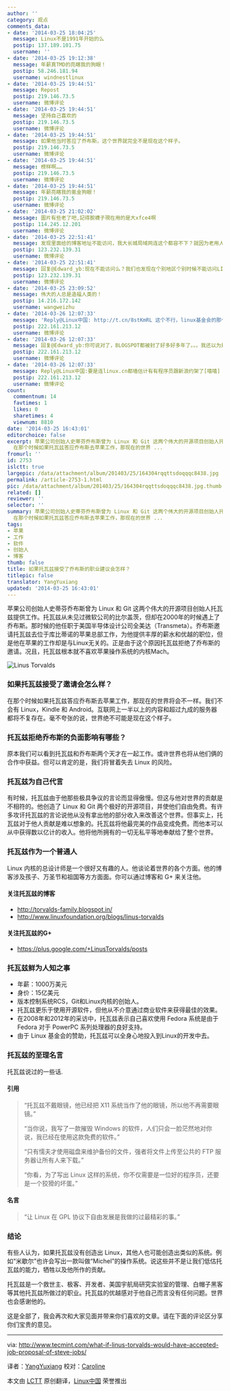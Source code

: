 ```yaml
---
author: ''
category: 观点
comments_data:
- date: '2014-03-25 18:04:25'
  message: Linux不是1991年开始的么
  postip: 137.189.101.75
  username: ''
- date: '2014-03-25 19:12:38'
  message: 年薪真TMD的亮瞎我的狗眼！
  postip: 58.246.181.94
  username: windnestlinux
- date: '2014-03-25 19:44:51'
  message: Repost
  postip: 219.146.73.5
  username: 微博评论
- date: '2014-03-25 19:44:51'
  message: 坚持自己喜欢的
  postip: 219.146.73.5
  username: 微博评论
- date: '2014-03-25 19:44:51'
  message: 如果他当时答应了乔布斯，这个世界就完全不是现在这个样子。
  postip: 219.146.73.5
  username: 微博评论
- date: '2014-03-25 19:44:51'
  message: 榜样啊……
  postip: 219.146.73.5
  username: 微博评论
- date: '2014-03-25 19:44:51'
  message: 年薪亮瞎我的氪金狗眼！
  postip: 219.146.73.5
  username: 微博评论
- date: '2014-03-25 21:02:02'
  message: 圖片有些老了吧,記得脫襪子現在用的是大xfce4啊
  postip: 114.245.12.201
  username: 微博评论
- date: '2014-03-25 22:51:41'
  message: 发现里面给的博客地址不能访问，我大长城局域网连这个都容不下？就因为老用人家东西然后贴上“自主研发”？
  postip: 123.232.139.31
  username: 微博评论
- date: '2014-03-25 22:51:41'
  message: 回复@Edward_yb:现在不能访问么？我们也发现在个别地区个别时候不能访问LINUX.CN。。。哭。。
  postip: 123.232.139.31
  username: 微博评论
- date: '2014-03-25 23:09:52'
  message: 伟大的人总是造福人类的！
  postip: 14.216.172.142
  username: wangweizhu
- date: '2014-03-26 12:07:33'
  message: 'Reply@Linux中国: http://t.cn/8stKmRL 这个不行，linux基金会的那个可以……唉……'
  postip: 222.161.213.12
  username: 微博评论
- date: '2014-03-26 12:07:33'
  message: 回复@Edward_yb:你可说对了，BLOGSPOT都被封了好多好多年了。。。我还以为是LINUX.CN不能访问呢，吓得我。
  postip: 222.161.213.12
  username: 微博评论
- date: '2014-03-26 12:07:33'
  message: Reply@Linux中国:要是连linux.cn都墙估计有有程序员跟新浪约架了[嘻嘻]
  postip: 222.161.213.12
  username: 微博评论
count:
  commentnum: 14
  favtimes: 1
  likes: 0
  sharetimes: 4
  viewnum: 8810
date: '2014-03-25 16:43:01'
editorchoice: false
excerpt: 苹果公司创始人史蒂芬乔布斯曾为 Linux 和 Git 这两个伟大的开源项目创始人托瓦兹提供工作。托瓦兹从未见过微软公司的比尔盖茨，但却在2000年的时候遇上了乔布斯。那时候的他任职于美国半导体设计公司全美达（Transmeta）。乔布斯邀请托瓦兹去位于库比蒂诺的苹果总部工作，为他提供丰厚的薪水和优越的职位，但是他在苹果的工作却是与Linux无关的。正是由于这个原因托瓦兹拒绝了乔布斯的邀请。况且，托瓦兹根本就不喜欢苹果操作系统的内核Mach。  如果托瓦兹接受了邀请会怎么样？
  在那个时候如果托瓦兹答应乔布斯去苹果工作，那现在的世界 ...
fromurl: ''
id: 2753
islctt: true
largepic: /data/attachment/album/201403/25/164304rqqttsdoqqqc8438.jpg
permalink: /article-2753-1.html
pic: /data/attachment/album/201403/25/164304rqqttsdoqqqc8438.jpg.thumb.jpg
related: []
reviewer: ''
selector: ''
summary: 苹果公司创始人史蒂芬乔布斯曾为 Linux 和 Git 这两个伟大的开源项目创始人托瓦兹提供工作。托瓦兹从未见过微软公司的比尔盖茨，但却在2000年的时候遇上了乔布斯。那时候的他任职于美国半导体设计公司全美达（Transmeta）。乔布斯邀请托瓦兹去位于库比蒂诺的苹果总部工作，为他提供丰厚的薪水和优越的职位，但是他在苹果的工作却是与Linux无关的。正是由于这个原因托瓦兹拒绝了乔布斯的邀请。况且，托瓦兹根本就不喜欢苹果操作系统的内核Mach。  如果托瓦兹接受了邀请会怎么样？
  在那个时候如果托瓦兹答应乔布斯去苹果工作，那现在的世界 ...
tags:
- 苹果
- 工作
- 软件
- 创始人
- 博客
thumb: false
title: 如果托瓦兹接受了乔布斯的职业建议会怎样？
titlepic: false
translator: YangYuxiang
updated: '2014-03-25 16:43:01'
---
```


苹果公司创始人史蒂芬乔布斯曾为 Linux 和 Git 这两个伟大的开源项目创始人托瓦兹提供工作。托瓦兹从未见过微软公司的比尔盖茨，但却在2000年的时候遇上了乔布斯。那时候的他任职于美国半导体设计公司全美达（Transmeta）。乔布斯邀请托瓦兹去位于库比蒂诺的苹果总部工作，为他提供丰厚的薪水和优越的职位，但是他在苹果的工作却是与Linux无关的。正是由于这个原因托瓦兹拒绝了乔布斯的邀请。况且，托瓦兹根本就不喜欢苹果操作系统的内核Mach。


![Linus Torvalds](/data/attachment/album/201403/25/164304rqqttsdoqqqc8438.jpg)


### 如果托瓦兹接受了邀请会怎么样？


在那个时候如果托瓦兹答应乔布斯去苹果工作，那现在的世界将会不一样。我们不会有 Linux，Kindle 和 Android。互联网上一半以上的内容和超过九成的服务器都将不复存在。毫不夸张的说，世界绝不可能是现在这个样子。


### 托瓦兹拒绝乔布斯的负面影响有哪些？


原本我们可以看到托瓦兹和乔布斯两个天才在一起工作。或许世界也将从他们俩的合作中获益。但可以肯定的是，我们将冒着失去 Linux 的风险。


### 托瓦兹为自己代言


有时候，托瓦兹由于他那些极具争议的言论而显得傲慢。但这与他对世界的贡献是不相符的。他创造了 Linux 和 Git 两个极好的开源项目，并使他们自由免费。有许多攻讦托瓦兹的言论说他从没有拿出他的部分收入来改善这个世界。但事实上，托瓦兹对于他人贡献是难以想象的。托瓦兹将他最完美的作品变成免费。而他本可以从中获得数以亿计的收入。他将他所拥有的一切无私平等地奉献给了整个世界。


### 托瓦兹作为一个普通人


Linux 内核的总设计师是一个很好又有趣的人。他谈论着世界的各个方面。他的博客涉及孩子、万圣节和祖国等方方面面。你可以通过博客和 G+ 来关注他。


#### 关注托瓦兹的博客


* <http://torvalds-family.blogspot.in/>
* <http://www.linuxfoundation.org/blogs/linus-torvalds>


#### 关注托瓦兹的G+


* <https://plus.google.com/+LinusTorvalds/posts>


### 托瓦兹鲜为人知之事


* 年薪：1000万美元
* 身价：15亿美元
* 版本控制系统RCS，Git和Linux内核的创始人。
* 托瓦兹更乐于使用开源软件，但他从不介意通过商业软件来获得最佳的效果。
* 在2008年和2012年的采访中，托瓦兹表示自己喜欢使用 Fedora 系统是由于 Fedora 对于 PowerPC 系列处理器的良好支持。
* 由于 Linux 基金会的赞助，托瓦兹可以全身心地投入到Linux的开发中去。


### 托瓦兹的至理名言


托瓦兹说过的一些话.


#### 引用



> 
> “托瓦兹不戴眼镜，他已经把 X11 系统当作了他的眼镜，所以他不再需要眼镜。”
> 
> 
> “当你说，我写了一款摧毁 Windows 的软件，人们只会一脸茫然地对你说，我已经在使用这款免费的软件。”
> 
> 
> “只有懦夫才使用磁盘来维护备份的文件，强者将文件上传至公共的 FTP 服务器让所有人来下载。”
> 
> 
> “你看，为了写出 Linux 这样的系统，你不仅需要是一位好的程序员，还要是一个狡猾的坏蛋。”
> 
> 
> 


#### 名言



> 
> “让 Linux 在 GPL 协议下自由发展是我做的过最精彩的事。”
> 
> 
> 


### 结论


有些人认为，如果托瓦兹没有创造出 Linux，其他人也可能创造出类似的系统。例如“米歇尔”也许会写出一款叫做“Michel”的操作系统。说这些并不是让我们低估托瓦兹的能力，牺牲以及他所作的贡献。


托瓦兹是一个救世主、极客、开发者、美国宇航局研究实验室的管理、白帽子黑客等其他托瓦兹所做过的职业。托瓦兹的优越感对于他自己而言没有任何问题。世界也会感谢他的。


这是全部了，我会再次和大家见面并带来你们喜欢的文章。请在下面的评论区分享你们宝贵的意见。




---


via: <http://www.tecmint.com/what-if-linus-torvalds-would-have-accepted-job-proposal-of-steve-jobs/>


译者：[YangYuxiang](https://github.com/YangYuxiang) 校对：[Caroline](https://github.com/carolinewuyan)


本文由 [LCTT](https://github.com/LCTT/TranslateProject) 原创翻译，[Linux中国](http://linux.cn/) 荣誉推出
